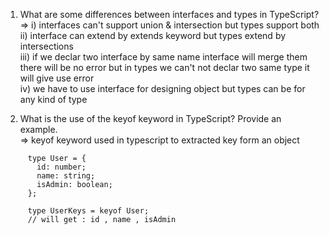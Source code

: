 1. What are some differences between interfaces and types in TypeScript?  
 => i) interfaces can't support union & intersection but types support both  
    ii) interface can extend by extends keyword but types extend by intersections   
    iii) if we declar two interface by same name interface will merge them there will be no error but in types we can't not declar two same type it will give use error  
    iv) we have to use interface for designing object  but types can be for any kind of type   

3. What is the use of the keyof keyword in TypeScript? Provide an example.  
=> keyof keyword used in typescript to extracted key form an object

``` 
     type User = {
       id: number;
       name: string;
       isAdmin: boolean;
     };
     
     type UserKeys = keyof User;
     // will get : id , name , isAdmin
```
